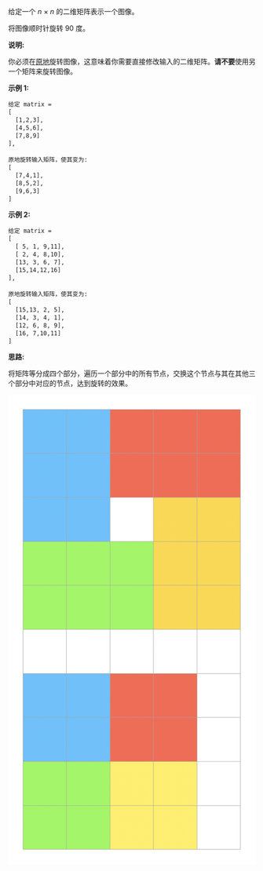 给定一个 *n* × *n* 的二维矩阵表示一个图像。

将图像顺时针旋转 90 度。

**说明:**

你必须在[原地](https://zh.wikipedia.org/wiki/%E5%8E%9F%E5%9C%B0%E7%AE%97%E6%B3%95)旋转图像，这意味着你需要直接修改输入的二维矩阵。**请不要**使用另一个矩阵来旋转图像。

**示例 1:**

```
给定 matrix =
[
  [1,2,3],
  [4,5,6],
  [7,8,9]
],

原地旋转输入矩阵，使其变为:
[
  [7,4,1],
  [8,5,2],
  [9,6,3]
]
```

**示例 2:**

```
给定 matrix =
[
  [ 5, 1, 9,11],
  [ 2, 4, 8,10],
  [13, 3, 6, 7],
  [15,14,12,16]
],

原地旋转输入矩阵，使其变为:
[
  [15,13, 2, 5],
  [14, 3, 4, 1],
  [12, 6, 8, 9],
  [16, 7,10,11]
]
```

**思路:**

将矩阵等分成四个部分，遍历一个部分中的所有节点，交换这个节点与其在其他三个部分中对应的节点，达到旋转的效果。

![](https://github.com/Tarocch1/leetcode/blob/master/problems/1%20-%2050/48.%20%E6%97%8B%E8%BD%AC%E5%9B%BE%E5%83%8F/assets/part.png)

